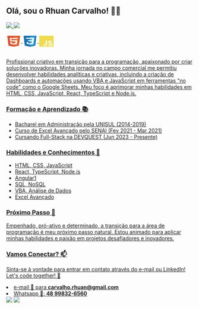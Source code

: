 ## Olá, sou o Rhuan Carvalho! 👋😁

<div>
   <a href="https://github.com/carvalhorhuan">
   <img height="180em" src="https://github-readme-stats.vercel.app/api?username=carvalhorhuan&show_icons=true&theme=tokyonight&include_all_commits=true&count_private=true"/>
   <img height="180em" src="https://github-readme-stats.vercel.app/api/top-langs/?username=carvalhorhuan&layout=compact&langs_count=6&theme=tokyonight"/>

</div>
<div style="display: inline_block"><br>
  <img align="center" alt="HTML" height="30" width="40" src="https://raw.githubusercontent.com/devicons/devicon/master/icons/html5/html5-original.svg">
 <img align="center" alt="CSS" height="30" width="40" src="https://raw.githubusercontent.com/devicons/devicon/master/icons/css3/css3-original.svg">
  <img align="center" alt="Js" height="30" width="40" src="https://raw.githubusercontent.com/devicons/devicon/master/icons/javascript/javascript-plain.svg">
</div> 
 
 <br>

Profissional criativo em transição para a programação, apaixonado por criar soluções inovadoras. Minha jornada no campo comercial me permitiu desenvolver habilidades analíticas e criativas, incluindo a criação de Dashboards e automações usando VBA e JavaScript em ferramentas "no code" como o Google Sheets. Meu foco é aprimorar minhas habilidades em HTML, CSS, JavaScript, React, TypeScript e Node.js.

### Formação e Aprendizado 📚
- Bacharel em Administração pela UNISUL (2014-2019)
- Curso de Excel Avançado pelo SENAI (Fev 2021 - Mar 2021)
- Cursando Full-Stack na DEVQUEST (Jun 2023 - Presente)

### Habilidades e Conhecimentos 🚀
- HTML, CSS, JavaScript
- React, TypeScript, Node.js
- Angular1
- SQL, NoSQL
- VBA, Análise de Dados
- Excel Avançado

### Próximo Passo 🎯
Empenhado, pró-ativo e determinado, a transição para a área de programação é meu próximo passo natural. Estou animado para aplicar minhas habilidades e paixão em projetos desafiadores e inovadores.

### Vamos Conectar? 📫
Sinta-se à vontade para entrar em contato através do e-mail ou LinkedIn! Let's code together! 🌟
<li>e-mail 📧 para <strong>carvalho.rhuan@gmail.com</strong></li> <li>Whatsapp 📱: <strong>48 99832-6560</strong></li>
 
<div> 
  <a href="https://www.linkedin.com/in/rhuan-carvalho-75327113b/" target="_blank"><img src="https://img.shields.io/badge/-LinkedIn-%230077B5?style=for-the-badge&logo=linkedin&logoColor=white" target="_blank"></a>
  <a href="https://discord.gg/Rhuan Carvalho#0338" target="_blank"><img src="https://img.shields.io/badge/Discord-7289DA?style=for-the-badge&logo=discord&logoColor=white" target="_blank"></a> 
</div>
